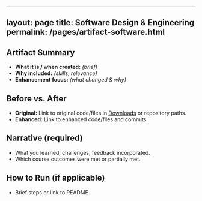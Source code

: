 
---
layout: page
title: Software Design & Engineering
permalink: /pages/artifact-software.html
---

## Artifact Summary
- **What it is / when created:** _(brief)_
- **Why included:** _(skills, relevance)_
- **Enhancement focus:** _(what changed & why)_

## Before vs. After
- **Original:** Link to original code/files in [Downloads](/downloads/) or repository paths.
- **Enhanced:** Link to enhanced code/files and commits.

## Narrative (required)
- What you learned, challenges, feedback incorporated.
- Which course outcomes were met or partially met.

## How to Run (if applicable)
- Brief steps or link to README.

